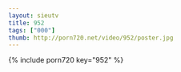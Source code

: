 ```yaml
--- 
layout: sieutv
title: 952
tags: ["000"]
thumb: http://porn720.net/video/952/poster.jpg
---
```

{% include porn720 key="952" %} 

